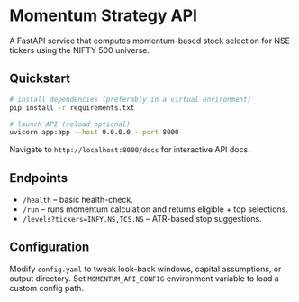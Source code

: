 # Momentum Strategy API

A FastAPI service that computes momentum-based stock selection for NSE tickers using the NIFTY 500 universe.

## Quickstart

```bash
# install dependencies (preferably in a virtual environment)
pip install -r requirements.txt

# launch API (reload optional)
uvicorn app:app --host 0.0.0.0 --port 8000
```

Navigate to `http://localhost:8000/docs` for interactive API docs.

## Endpoints

* `/health` – basic health-check.
* `/run` – runs momentum calculation and returns eligible + top selections.
* `/levels?tickers=INFY.NS,TCS.NS` – ATR-based stop suggestions.

## Configuration

Modify `config.yaml` to tweak look-back windows, capital assumptions, or output directory. Set `MOMENTUM_API_CONFIG` environment variable to load a custom config path.

